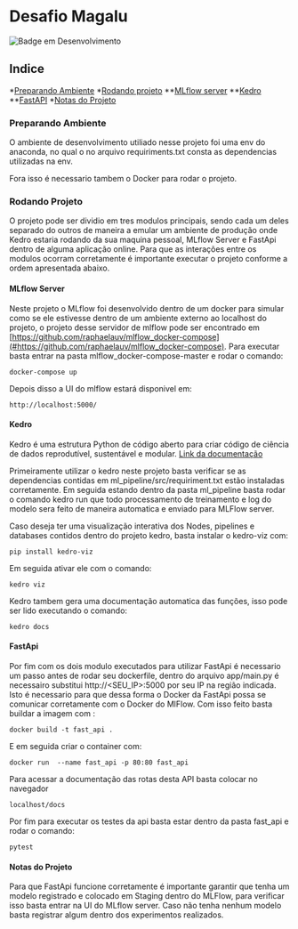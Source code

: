 # Desafio Magalu
![Badge em Desenvolvimento](http://img.shields.io/static/v1?label=STATUS&message=%20COMPLETO&color=GREEN&style=for-the-badge)

## Indice

*[Preparando Ambiente](#preparando-ambiente)
*[Rodando projeto](#rodando-projeto)
**[MLflow server](#mlflow-server)
**[Kedro](#kedro)
**[FastAPI](#fastapi)
*[Notas do Projeto](#notas-do-projeto)

### Preparando Ambiente

O ambiente de desenvolvimento utiliado nesse projeto foi uma env do anaconda, no qual o no arquivo requiriments.txt consta as dependencias utilizadas na env.

Fora isso é necessario tambem o Docker para rodar o projeto.

### Rodando Projeto

O projeto pode ser dividio em tres modulos principais, sendo cada um deles separado do outros de maneira a emular um ambiente de produção onde Kedro estaria rodando da sua maquina pessoal, MLflow Server e FastApi dentro de alguma aplicação online. Para que as interações entre os modulos ocorram corretamente é importante executar o projeto conforme a ordem apresentada abaixo.


#### MLflow Server

Neste projeto o MLflow foi desenvolvido dentro de um docker para simular como se ele estivesse dentro de um ambiente externo ao localhost do projeto, o projeto desse servidor de mlflow pode ser encontrado em [https://github.com/raphaelauv/mlflow_docker-compose](#https://github.com/raphaelauv/mlflow_docker-compose). Para executar basta entrar na pasta mlflow_docker-compose-master e rodar o comando:

`docker-compose up`

Depois disso a UI do mlflow estará disponivel em:

`http://localhost:5000/`



#### Kedro

Kedro é uma estrutura Python de código aberto para criar código de ciência de dados reprodutível, sustentável e modular. [Link da documentação](https://kedro.readthedocs.io/en/stable/index.html)

Primeiramente utilizar o kedro neste projeto basta verificar se as dependencias contidas em ml_pipeline/src/requiriment.txt estão instaladas corretamente. Em seguida estando dentro da pasta ml_pipeline basta rodar o comando kedro run que todo processamento de treinamento e log do modelo sera feito de maneira automatica e enviado para MLFlow server.

Caso deseja ter uma visualização interativa dos Nodes, pipelines e databases contidos dentro do projeto kedro, basta instalar o kedro-viz com:

`pip install kedro-viz`

Em seguida ativar ele com o comando: 

`kedro viz`

Kedro tambem gera uma documentação automatica das funções, isso pode ser lido executando o comando:

`kedro docs`


#### FastApi

Por fim com os dois modulo executados para utilizar FastApi é necessario um passo antes de rodar seu dockerfile, dentro do arquivo app/main.py é necessairo substitui http://<SEU_IP>:5000 por seu IP na região indicada. Isto é necessario para que dessa forma o Docker da FastApi possa se comunicar corretamente com o Docker do MlFlow. Com isso feito basta buildar a imagem com :

`docker build -t fast_api .`

E em seguida criar o container com:

`docker run  --name fast_api -p 80:80 fast_api`

Para acessar a documentação das rotas desta API basta colocar no navegador 

`localhost/docs`

Por fim para executar os testes da api basta estar dentro da pasta fast_api e rodar o comando:

`pytest`

#### Notas do Projeto

Para que FastApi funcione corretamente é importante garantir que tenha um modelo registrado e colocado em Staging dentro do MLFlow, para verificar isso basta entrar na UI do MLflow server. Caso não tenha nenhum modelo basta registrar algum dentro dos experimentos realizados.